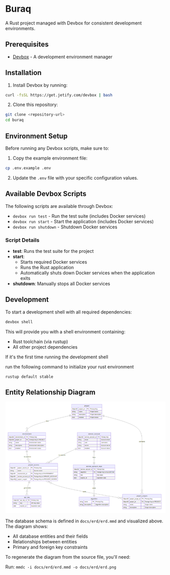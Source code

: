 # Buraq

A Rust project managed with Devbox for consistent development environments.

## Prerequisites

- [Devbox](https://www.jetify.com/docs/devbox/installing_devbox/) - A development environment manager

## Installation

1. Install Devbox by running:
```bash
curl -fsSL https://get.jetify.com/devbox | bash
```

2. Clone this repository:
```bash
git clone <repository-url>
cd buraq
```

## Environment Setup

Before running any Devbox scripts, make sure to:

1. Copy the example environment file:
```bash
cp .env.example .env
```

2. Update the `.env` file with your specific configuration values.

## Available Devbox Scripts

The following scripts are available through Devbox:

- `devbox run test` - Run the test suite (includes Docker services)
- `devbox run start` - Start the application (includes Docker services)
- `devbox run shutdown` - Shutdown Docker services

### Script Details

- **test**: Runs the test suite for the project
- **start**: 
  - Starts required Docker services
  - Runs the Rust application
  - Automatically shuts down Docker services when the application exits
- **shutdown**: Manually stops all Docker services

## Development

To start a development shell with all required dependencies:

```bash
devbox shell
```

This will provide you with a shell environment containing:
- Rust toolchain (via rustup)
- All other project dependencies

If it's the first time running the development shell 

run the following command to initialize your rust environment 

```
rustup default stable 
```

## Entity Relationship Diagram

![Entity Relationship Diagram](docs/erd/erd.png)


The database schema is defined in `docs/erd/erd.mmd` and visualized above. The diagram shows:

- All database entities and their fields
- Relationships between entities
- Primary and foreign key constraints

To regenerate the diagram from the source file, you'll need:

Run: `mmdc -i docs/erd/erd.mmd -o docs/erd/erd.png`

